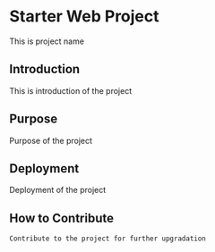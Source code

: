 # Starter Web Project
 This is project name

## Introduction
This is introduction of the project
## Purpose
Purpose of the project

## Deployment
Deployment of the project

## How to Contribute
    Contribute to the project for further upgradation